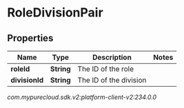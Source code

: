 # RoleDivisionPair


## Properties

| Name | Type | Description | Notes |
| ------------ | ------------- | ------------- | ------------- |
| **roleId** | **String** | The ID of the role |  |
| **divisionId** | **String** | The ID of the division |  |




_com.mypurecloud.sdk.v2:platform-client-v2:234.0.0_
